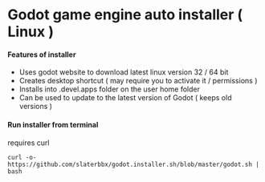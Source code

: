   

# Godot game engine auto installer ( Linux )
#### Features of installer
- Uses godot website to download latest linux version 32 / 64 bit
- Creates desktop shortcut ( may require you to activate it / permissions )
- Installs into .devel.apps folder on the user home folder
- Can be used to update to the latest version of Godot ( keeps old versions )

#### Run installer from terminal
requires curl
```
curl -o- https://github.com/slaterbbx/godot.installer.sh/blob/master/godot.sh | bash
```